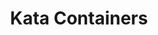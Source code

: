 ---
codehost: https://github.com/https://github.com/kata-containers
facebook: https://facebook.com/KataContainers
logohandle: katacontainersio
sort: katacontainers
title: Kata Containers
twitter: https://x.com/KataContainers
website: https://katacontainers.io/
---